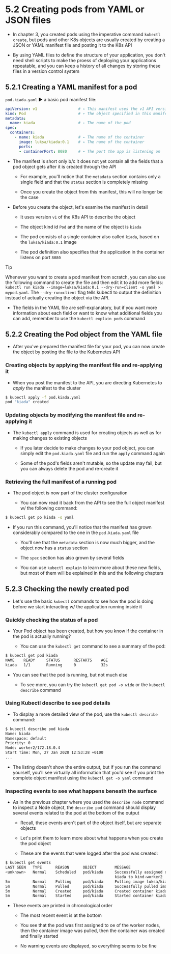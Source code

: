 # 5.2 Creating pods from YAML or JSON files

* In chapter 3, you created pods using the imperative command `kubectl create`, but pods and other K8s objects are usually created by creating a JSON or YAML manifest file and posting it to the K8s API

* By using YAML files to define the structure of your application, you don't need shell scripts to make the proess of deploying your applications repeatable, and you can keep a history of all changes by storing these files in a version control system

## 5.2.1 Creating a YAML manifest for a pod

`pod.kiada.yaml` ▶︎ a basic pod manifest file:

```yaml
apiVersion: v1                  # ← This manifest uses the v1 API version to define the object
kind: Pod                       # ← The object specified in this manifest is a pod
metadata:
  name: kiada                   # ← The name of the pod
spec:
  containers:
    - name: kiada               # ← The name of the container
      image: luksa/kiada:0.1    # ← The name of the container
      ports:
      - containerPort: 8080     # ← The port the app is listening on
```

* The manifest is short only b/c it does not yet contain all the fields that a pod object gets after it is created through the API

  * For example, you'll notice that the `metadata` section contains only a single field and that the `status` section is completely missing

  * Once you create the object from this manifest, this will no longer be the case

* Before you create the object, let's examine the manifest in detail

  * It uses version `v1` of the K8s API to describe the object

  * The object kind id `Pod` and the name of the object is `kiada`

  * The pod consists of a single container also called `kiada`, based on the `luksa/kiada:0.1` image

  * The pod definition also specifies that the application in the container listens on port `8080`

> [!TIP]
> 
> Whenever you want to create a pod manifest from scratch, you can also use the following command to create the file and then edit it to add more fields: `kubectl run kiada --image=luksa/kiada:0.1 --dry-run=client -o yaml > mypod.yaml`. The `--dry-run=client` flag tells kubectl to output the definition instead of actually creating the object via the API.

* The fields in the YAML file are self-explanatory, but if you want more information about each field or want to know what additional fields you can add, remember to use the `kubectl explain pods` command

## 5.2.2 Creating the Pod object from the YAML file

* After you've prepared the manifest file for your pod, you can now create the object by posting the file to the Kubernetes API

### Creating objects by applying the manifest file and re-applying it

* When you post the manifest to the API, you are directing Kubernetes to _apply_ the manifest to the cluster

```zsh
$ kubectl apply -f pod.kiada.yaml
pod "kiada" created
```

### Updating objects by modifying the manifest file and re-applying it

* The `kubectl apply` command is used for creating objects as well as for making changes to existing objects

  * If you later decide to make changes to your pod object, you can simply edit the `pod.kiada.yaml` file and run the `apply` command again

  * Some of the pod's fields aren't mutable, so the update may fail, but you can always delete the pod and re-create it

### Retrieving the full manifest of a running pod

* The pod object is now part of the cluster configuration

  * You can now read it back from the API to see the full object manifest w/ the following command:

```zsh
$ kubectl get po kiada -o yaml
```

* If you run this command, you'll notice that the manifest has grown considerably compared to the one in the `pod.kiada.yaml` file

  * You'll see that the `metadata` section is now much bigger, and the object now has a `status` section

  * The `spec` section has also grown by several fields

  * You can use `kubectl explain` to learn more about these new fields, but most of them will be explained in this and the following chapters

## 5.2.3 Checking the newly created pod

* Let's use the basic `kubectl` commands to see how the pod is doing before we start interacting w/ the application running inside it

### Quickly checking the status of a pod

* Your Pod object has been created, but how you know if the container in the pod is actually running?

  * You can use the `kubectl get` command to see a summary of the pod:

```zsh
$ kubectl get pod kiada
NAME    READY     STATUS      RESTARTS    AGE
kiada   1/1       Running     0           32s
```

* You can see that the pod is running, but not much else

  * To see more, you can try the `kubectl get pod -o wide` or the `kubectl describe` command

### Using Kubectl describe to see pod details

* To display a more detailed view of the pod, use the `kubectl describe` command:

```zsh
$ kubectl describe pod kiada
Name: kiada
Namespace: default
Priority: 0
Node: worker2/172.18.0.4
Start Time: Mon, 27 Jan 2020 12:53:28 +0100
...
```

* The listing doesn't show the entire output, but if you run the command yourself, you'll see virtually all information that you'd see if you print the complete object manifest using the `kubectl get -o yaml` command

### Inspecting events to see what happens beneath the surface

* As in the previous chapter where you used the `describe node` command to inspect a Node object, the `describe pod` command should display several events related to the pod at the bottom of the output

  * Recall, these events aren't part of the object itself, but are separate objects

  * Let's print them to learn more about what happens when you create the pod object

  * These are the events that were logged after the pod was created:

```zsh
$ kubectl get events
LAST SEEN   TYPE      REASON      OBJECT        MESSAGE
<unknown>   Normal    Scheduled   pod/kiada     Successfully assigned default/
                                                kiada to kind-worker2
5m          Normal    Pulling     pod/kiada     Pulling image luksa/kiada:0.1
5m          Normal    Pulled      pod/kiada     Successfully pulled image
5m          Normal    Created     pod/kiada     Created container kiada
5m          Normal    Started     pod/kiada     Started container kiada
```

* These events are printed in chronological order

  * The most recent event is at the bottom

  * You see that the pod was first assigned to oe of the worker nodes, then the container image was pulled, then the container was created and finally started

  * No warning events are displayed, so everything seems to be fine
